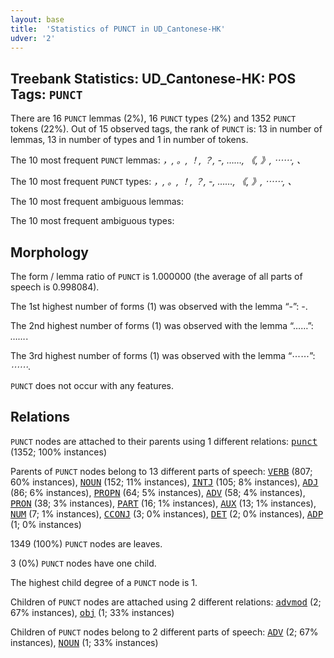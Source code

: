 ```yaml
---
layout: base
title:  'Statistics of PUNCT in UD_Cantonese-HK'
udver: '2'
---
```


## Treebank Statistics: UD_Cantonese-HK: POS Tags: `PUNCT`

There are 16 `PUNCT` lemmas (2%), 16 `PUNCT` types (2%) and 1352 `PUNCT` tokens (22%).
Out of 15 observed tags, the rank of `PUNCT` is: 13 in number of lemmas, 13 in number of types and 1 in number of tokens.

The 10 most frequent `PUNCT` lemmas: <em>，, 。, ！, ？, -, ……, 《, 》, ⋯⋯, 、</em>

The 10 most frequent `PUNCT` types:  <em>，, 。, ！, ？, -, ……, 《, 》, ⋯⋯, 、</em>

The 10 most frequent ambiguous lemmas: 

The 10 most frequent ambiguous types:  



## Morphology

The form / lemma ratio of `PUNCT` is 1.000000 (the average of all parts of speech is 0.998084).

The 1st highest number of forms (1) was observed with the lemma “-”: <em>-</em>.

The 2nd highest number of forms (1) was observed with the lemma “……”: <em>……</em>.

The 3rd highest number of forms (1) was observed with the lemma “⋯⋯”: <em>⋯⋯</em>.

`PUNCT` does not occur with any features.


## Relations

`PUNCT` nodes are attached to their parents using 1 different relations: <tt><a href="yue_hk-dep-punct.html">punct</a></tt> (1352; 100% instances)

Parents of `PUNCT` nodes belong to 13 different parts of speech: <tt><a href="yue_hk-pos-VERB.html">VERB</a></tt> (807; 60% instances), <tt><a href="yue_hk-pos-NOUN.html">NOUN</a></tt> (152; 11% instances), <tt><a href="yue_hk-pos-INTJ.html">INTJ</a></tt> (105; 8% instances), <tt><a href="yue_hk-pos-ADJ.html">ADJ</a></tt> (86; 6% instances), <tt><a href="yue_hk-pos-PROPN.html">PROPN</a></tt> (64; 5% instances), <tt><a href="yue_hk-pos-ADV.html">ADV</a></tt> (58; 4% instances), <tt><a href="yue_hk-pos-PRON.html">PRON</a></tt> (38; 3% instances), <tt><a href="yue_hk-pos-PART.html">PART</a></tt> (16; 1% instances), <tt><a href="yue_hk-pos-AUX.html">AUX</a></tt> (13; 1% instances), <tt><a href="yue_hk-pos-NUM.html">NUM</a></tt> (7; 1% instances), <tt><a href="yue_hk-pos-CCONJ.html">CCONJ</a></tt> (3; 0% instances), <tt><a href="yue_hk-pos-DET.html">DET</a></tt> (2; 0% instances), <tt><a href="yue_hk-pos-ADP.html">ADP</a></tt> (1; 0% instances)

1349 (100%) `PUNCT` nodes are leaves.

3 (0%) `PUNCT` nodes have one child.

The highest child degree of a `PUNCT` node is 1.

Children of `PUNCT` nodes are attached using 2 different relations: <tt><a href="yue_hk-dep-advmod.html">advmod</a></tt> (2; 67% instances), <tt><a href="yue_hk-dep-obj.html">obj</a></tt> (1; 33% instances)

Children of `PUNCT` nodes belong to 2 different parts of speech: <tt><a href="yue_hk-pos-ADV.html">ADV</a></tt> (2; 67% instances), <tt><a href="yue_hk-pos-NOUN.html">NOUN</a></tt> (1; 33% instances)

